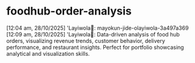 # foodhub-order-analysis
[12:04 am, 28/10/2025] 'Layiwola🥇: mayokun-jide-olayiwola-3a497a369 [12:09 am, 28/10/2025] 'Layiwola🥇: Data-driven analysis of food hub orders, visualizing revenue trends, customer behavior, delivery performance, and restaurant insights. Perfect for portfolio showcasing analytical and visualization skills.
